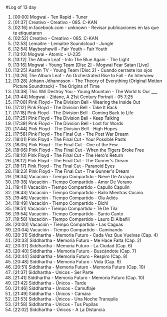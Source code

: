 #Log of 13 day

1. [00:00] Mogwai - Ten Rapid - Tuner
1. [01:37] Creativo - Creativo - 085. C-KAN
1. [02:16] m.facebook.com - unknown - Revisar publicaciones en las que te etiquetaron
1. [02:52] Creativo - Creativo - 085. C-KAN
1. [12:53] Lemaitre - Lemaitre Soundcloud - Jungle
1. [12:54] Maybeshewill - Fair Youth - Fair Youth
1. [13:10] Mogwai - Atomic - U-235
1. [13:12] The Album Leaf - Into The Blue Again - The Light
1. [13:16] Mogwai - Young Team [Disc 2] - Mogwai Fear Satan [Live]
1. [13:25] Austin TV - Young Team [Disc 2] - Cuando cerraste los ojos
1. [13:26] The Album Leaf - An Orchestrated Rise to Fall - An Interview
1. [13:28] Jóhann Jóhannsson - The Theory of Everything (Original Motion Picture Soundtrack) - The Origins of Time
1. [13:38] This Will Destroy You - Young Mountain - The World Is Our ___
1. [13:44] Mogwai - Zidane, A 21st Century Portrait - 05 7;25
1. [17:08] Pink Floyd - The Division Bell - Wearing the Inside Out
1. [17:12] Pink Floyd - The Division Bell - Take It Back
1. [17:18] Pink Floyd - The Division Bell - Coming Back to Life
1. [17:25] Pink Floyd - The Division Bell - Keep Talking
1. [17:39] Pink Floyd - The Division Bell - Lost for Words
1. [17:44] Pink Floyd - The Division Bell - High Hopes
1. [17:58] Pink Floyd - The Final Cut - The Post War Dream
1. [18:01] Pink Floyd - The Final Cut - Your Possible Pasts
1. [18:05] Pink Floyd - The Final Cut - One of the Few
1. [18:06] Pink Floyd - The Final Cut - When the Tigers Broke Free
1. [18:10] Pink Floyd - The Final Cut - The Hero's Return
1. [18:12] Pink Floyd - The Final Cut - The Gunner's Dream
1. [18:17] Pink Floyd - The Final Cut - Paranoid Eyes
1. [18:23] Pink Floyd - The Final Cut - The Gunner's Dream
1. [19:34] Vacación - Tiempo Compartido - Nieve De Arrayán
1. [19:38] Vacación - Tiempo Compartido - Amor De Verano
1. [19:41] Vacación - Tiempo Compartido - Capullo Capulín
1. [19:43] Vacación - Tiempo Compartido - Bailo Mientras Cocino
1. [19:46] Vacación - Tiempo Compartido - Ola Adiós
1. [19:49] Vacación - Tiempo Compartido - Bichi
1. [19:51] Vacación - Tiempo Compartido - Té De Tila
1. [19:54] Vacación - Tiempo Compartido - Santo Canto
1. [19:58] Vacación - Tiempo Compartido - Lauro El Albañil
1. [20:00] Vacación - Tiempo Compartido - Las Caguas
1. [20:04] Vacación - Tiempo Compartido - Caminando
1. [20:31] Siddhartha - Memoria Futuro - Cada Vez Que Vuelvas (Cap. 4)
1. [20:33] Siddhartha - Memoria Futuro - Me Hace Falta (Cap. 2)
1. [20:37] Siddhartha - Memoria Futuro - La Ciudad (Cap. 6)
1. [20:40] Siddhartha - Memoria Futuro - Buscándote (Cap. 7)
1. [20:44] Siddhartha - Memoria Futuro - Respiro (Cap. 8)
1. [20:48] Siddhartha - Memoria Futuro - Vida (Cap. 9)
1. [20:51] Siddhartha - Memoria Futuro - Memoria Futuro (Cap. 10)
1. [21:37] Siddhartha - Únicos - Ser Parte
1. [21:41] Siddhartha - Memoria Futuro - Memoria Futuro (Cap. 10)
1. [21:42] Siddhartha - Únicos - Tarde
1. [21:46] Siddhartha - Únicos - Camuflaje
1. [21:49] Siddhartha - Únicos - Cámara
1. [21:53] Siddhartha - Únicos - Una Noche Tranquila
1. [21:58] Siddhartha - Únicos - Tus Pupilas
1. [22:02] Siddhartha - Únicos - A La Distancia
